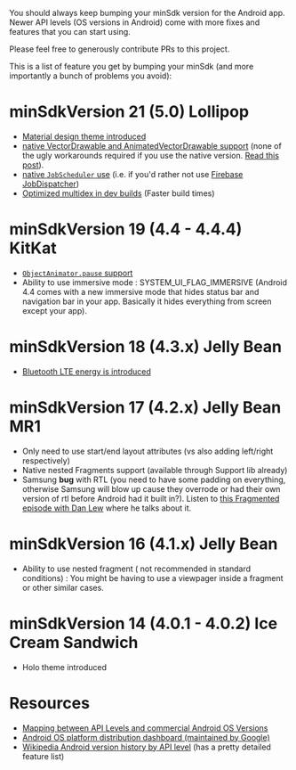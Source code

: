 You should always keep bumping your minSdk version for the Android app. Newer API levels (OS versions in Android) come with more fixes and features that you can start using.

Please feel free to generously contribute PRs to this project. 

This is a list of feature you get by bumping your minSdk (and more importantly a bunch of problems you avoid):


# minSdkVersion 21 (5.0) Lollipop

* [Material design theme introduced](https://developer.android.com/training/material/theme.html)
* [native VectorDrawable and AnimatedVectorDrawable support](https://developer.android.com/guide/topics/graphics/vector-drawable-resources.html) (none of the ugly workarounds required if you use the native version. [Read this post](https://medium.com/@chrisbanes/appcompat-v23-2-age-of-the-vectors-91cbafa87c88)).
* [native `JobScheduler` use](https://developer.android.com/reference/android/app/job/JobScheduler.html) (i.e. if you'd rather not use [Firebase JobDispatcher](https://github.com/firebase/firebase-jobdispatcher-android))
* [Optimized multidex in dev builds](https://developer.android.com/studio/build/multidex.html#dev-build) (Faster build times)

# minSdkVersion 19 (4.4 - 4.4.4) KitKat

* [`ObjectAnimator.pause` support](http://stackoverflow.com/questions/25231707/how-to-resume-and-pause-objectanimator-in-android-for-api-levels-below-19)
* Ability to use immersive mode : SYSTEM_UI_FLAG_IMMERSIVE (Android 4.4 comes with a new immersive mode that hides status bar and navigation bar in your app. Basically it hides everything from screen except your app).

# minSdkVersion 18 (4.3.x) Jelly Bean

* [Bluetooth LTE energy is introduced](https://developer.android.com/guide/topics/connectivity/bluetooth-le.html)

# minSdkVersion 17 (4.2.x) Jelly Bean MR1

* Only need to use start/end layout attributes (vs also adding left/right respectively)
* Native nested Fragments support (available through Support lib already)
* Samsung __bug__ with RTL (you need to have some padding on everything, otherwise Samsung will blow up cause they overrode or had their own version of rtl before Android had it built in?). Listen to [this Fragmented episode with Dan Lew](fragmentedpodcast.com/episodes/049) where he talks about it.

# minSdkVersion 16 (4.1.x) Jelly Bean

* Ability to use nested fragment ( not recommended in standard conditions) : You might be having to use a viewpager inside a fragment or other similar cases.

# minSdkVersion 14 (4.0.1 - 4.0.2) Ice Cream Sandwich

* Holo theme introduced

# Resources

* [Mapping between API Levels and commercial Android OS Versions](https://source.android.com/source/build-numbers)
* [Android OS platform distribution dashboard (maintained by Google)](https://developer.android.com/about/dashboards/index.html)
* [Wikipedia Android version history by API level](https://en.wikipedia.org/wiki/Android_version_history#Version_history_by_API_level) (has a pretty detailed feature list)
